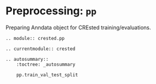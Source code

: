 # Preprocessing: `pp`

Preparing Anndata object for CREsted training/evaluations. 

```{eval-rst}
.. module:: crested.pp
```

```{eval-rst}
.. currentmodule:: crested

.. autosummary::
    :toctree: _autosummary

    pp.train_val_test_split
```
